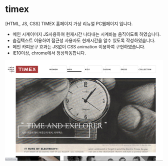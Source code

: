 # timex
[HTML, JS, CSS] TIMEX 홈페이지 가상 리뉴얼 PC웹페이지 입니다.

- 메인 시계이미지 JS사용하여 현재시간 나타내는 시계바늘 움직이도록 하였습니다.
- 숨김텍스트 이용하여 접근성 사용자도 현재시간을 알수 있도록 작성하였습니다.
- 메인 카피문구 효과는 JS없이 CSS animation 이용하여 구현하였습니다.
- IE10이상, chrome에서 정상작동합니다.

[![timex](images/overview.png)](https://modangirlbin.github.io/timex)
